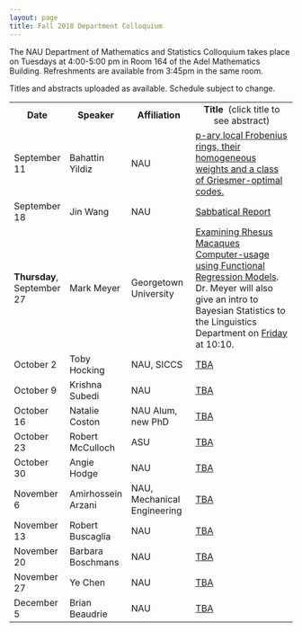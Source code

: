 ```yaml
---
layout: page
title: Fall 2018 Department Colloquium
---
```


The NAU Department of Mathematics and Statistics Colloquium takes place on Tuesdays at 4:00-5:00 pm in Room 164 of the Adel Mathematics Building. Refreshments are available from 3:45pm in the same room.

Titles and abstracts uploaded as available.  Schedule subject to change.

<table width="100%" align="center">
<tbody>
<tr>
<td width="15%">
<center>
  <b>Date</b>
</center></td>

<td width="20%">
<center>
  <b>Speaker</b>
</center></td>

<td>
<center>
  <b>Affiliation</b>
</center></td>

<td>
<center>
  <b>Title&nbsp;</b> (click title to see abstract)
</center></td>
</tr>

<tr>
<td>September 11</td>
<td>Bahattin Yildiz</td>
<td>NAU</td>
<td><a href="{{ site.baseurl }}/colloquium_files/ColloquiumFlyer_180911.pdf">p-ary local Frobenius rings, their homogeneous weights and a class of Griesmer-optimal codes.</a></td>
</tr>

<tr>
<td>September 18</td>
<td>Jin Wang</td>
<td>NAU</td>
<td><a href="{{ site.baseurl }}/colloquium_files/ColloquiumFlyer_180918.pdf">Sabbatical Report</a></td>
</tr>

<tr>
  <td><b>Thursday</b>, September 27</td>
<td>Mark Meyer</td>
<td>Georgetown University</td>
<td><a href="{{ site.baseurl }}/colloquium_files/ColloquiumFlyer_180927.pdf">Examining Rhesus Macaques Computer-usage using Functional Regression Models</a>. Dr. Meyer will also give an intro to Bayesian Statistics to the Linguistics Department on
 <a href="{{ site.baseurl }}/colloquium_files/Flyer_Bayes(MarkMeyer).pdf">Friday</a> at 10:10.</td>
</tr>

<tr>
<td>October 2</td>
<td>Toby Hocking</td>
<td>NAU, SICCS</td>
<td><a href="{{ site.baseurl }}/colloquium_files/ColloquiumFlyer_181002.pdf">TBA</a></td>
</tr>

<tr>
<td>October 9</td>
<td>Krishna Subedi</td>
<td>NAU</td>
<td><a href="{{ site.baseurl }}/colloquium_files/ColloquiumFlyer_181009.pdf">TBA</a></td>
</tr>

<tr>
<td>October 16</td>
<td>Natalie Coston</td>
<td>NAU Alum, new PhD</td>
<td><a href="{{ site.baseurl }}/colloquium_files/ColloquiumFlyer_181016.pdf">TBA
</a></td>
</tr>

<tr>
<td>October 23</td>
<td>Robert McCulloch</td>
<td>ASU</td>
<td><a href="{{ site.baseurl }}/colloquium_files/ColloquiumFlyer_181023.pdf">TBA</a></td>
</tr>

<tr>
<td>October 30</td>
<td>Angie Hodge</td>
<td>NAU</td>
<td><a href="{{ site.baseurl }}/colloquium_files/ColloquiumFlyer_181030.pdf">TBA</a></td>
</tr>

<tr>
<td>November 6</td>
<td>Amirhossein Arzani</td>
<td>NAU, Mechanical Engineering</td>
<td><a href="{{ site.baseurl }}/colloquium_files/ColloquiumFlyer_181106.pdf">TBA</a></td>
</tr>

<tr>
<td>November 13</td>
<td>Robert Buscaglia</td>
<td>NAU</td>
<td><a href="{{ site.baseurl }}/colloquium_files/ColloquiumFlyer_181113.pdf">TBA</a></td>
</tr>

<tr>
<td>November 20</td>
<td>Barbara Boschmans</td>
<td>NAU</td>
<td><a href="{{ site.baseurl }}/colloquium_files/ColloquiumFlyer_181120.pdf">TBA</a></td>
</tr>

<tr>
<td>November 27</td>
<td>Ye Chen</td>
<td>NAU</td>
<td><a href="{{ site.baseurl }}/colloquium_files/ColloquiumFlyer_181127.pdf">TBA</a></td>
</tr>

<tr>
<td>December 5</td>
<td>Brian Beaudrie</td>
<td>NAU</td>
<td><a href="{{ site.baseurl }}/colloquium_files/ColloquiumFlyer_181204.pdf">TBA</a></td>
</tr>

</tbody>
</table>
